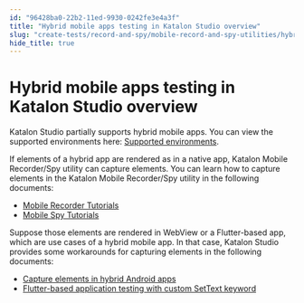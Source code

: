 ```yaml
---
id: "96428ba0-22b2-11ed-9930-0242fe3e4a3f"
title: "Hybrid mobile apps testing in Katalon Studio overview"
slug: "create-tests/record-and-spy/mobile-record-and-spy-utilities/hybrid-mobile-apps-testing/hybrid-mobile-apps-testing-in-katalon-studio-overview"
hide_title: true
---
```


# <a id="id" class="anchor_top_offset"/><a id="ariaid-title1" class="anchor_top_offset"/>Hybrid mobile apps testing in <span xmlns="http://www.w3.org/1999/xhtml" className="ph">Katalon Studio</span>  overview

<p xmlns="http://www.w3.org/1999/xhtml" className="p">Katalon Studio partially supports hybrid mobile apps. You can view the supported environments here: <a className="xref" href="/docs/supported-execution-environments/supported-environments-for-katalon-studio-and-katalon-runtime-engine-kre">Supported environments</a>.</p> 
<p xmlns="http://www.w3.org/1999/xhtml" className="p">If elements of a hybrid app are rendered as in a native app, Katalon Mobile Recorder/Spy utility can capture elements. You can learn how to capture elements in the Katalon Mobile Recorder/Spy utility in the following documents:</p> 
<ul xmlns="http://www.w3.org/1999/xhtml" className="ul"><li className="li"><a className="xref" href="/docs/create-tests/record-and-spy/mobile-record-and-spy-utilities/record-mobile-utility-in-katalon-studio">Mobile Recorder Tutorials</a></li><li className="li"><a className="xref" href="/docs/create-tests/record-and-spy/mobile-record-and-spy-utilities/spy-mobile-utility-in-katalon-studio">Mobile Spy Tutorials</a></li></ul> 
<p xmlns="http://www.w3.org/1999/xhtml" className="p">Suppose those elements are rendered in WebView or a Flutter-based app, which are use cases of a hybrid mobile app. In that case, Katalon Studio provides some workarounds for capturing elements in the following documents:</p> 
<ul xmlns="http://www.w3.org/1999/xhtml" className="ul"><li className="li"><a className="xref" href="/docs/create-tests/record-and-spy/mobile-record-and-spy-utilities/hybrid-mobile-apps-testing/capture-elements-in-hybrid-android-apps-in-katalon-studio">Capture elements in hybrid Android apps</a></li><li className="li"><a className="xref" href="/docs/create-tests/keywords/custom-keywords/flutter-based-application-testing-with-custom-settext-keyword-in-katalon-studio">Flutter-based application testing with custom SetText keyword</a></li></ul> 
